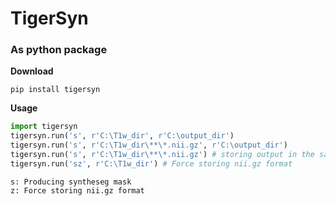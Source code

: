 # TigerSyn
### As python package
**Download**
```
pip install tigersyn
```
**Usage**
```python
import tigersyn
tigersyn.run('s', r'C:\T1w_dir', r'C:\output_dir')
tigersyn.run('s', r'C:\T1w_dir\**\*.nii.gz', r'C:\output_dir')
tigersyn.run('s', r'C:\T1w_dir\**\*.nii.gz') # storing output in the same dir
tigersyn.run('sz', r'C:\T1w_dir') # Force storing nii.gz format
```
```
s: Producing syntheseg mask
z: Force storing nii.gz format
```